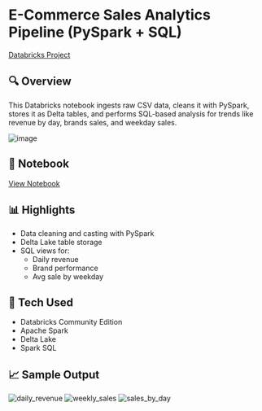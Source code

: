 # E-Commerce Sales Analytics Pipeline (PySpark + SQL)
[Databricks Project](https://databricks-prod-cloudfront.cloud.databricks.com/public/4027ec902e239c93eaaa8714f173bcfc/2185077608782911/207074661884343/4247637601472509/latest.html)
## 🔍 Overview
This Databricks notebook ingests raw CSV data, cleans it with PySpark, stores it as Delta tables, and performs SQL-based analysis for trends like revenue by day, brands sales, and weekday sales.


![image](https://github.com/user-attachments/assets/4d7ad13d-582a-4daa-ae97-75e66ee5fefb)

## 📓 Notebook
[View Notebook](notebooks/product_order_elt.ipynb)

## 📊 Highlights
- Data cleaning and casting with PySpark
- Delta Lake table storage
- SQL views for:
  - Daily revenue
  - Brand performance 
  - Avg sale by weekday

## 🧠 Tech Used
- Databricks Community Edition
- Apache Spark
- Delta Lake
- Spark SQL

## 📈 Sample Output
![daily_revenue](https://github.com/user-attachments/assets/7bac39fd-59c8-4fcb-bc97-1c8a36ec262b)
![weekly_sales](https://github.com/user-attachments/assets/19927cad-109d-4746-a5e8-a32e0a01d67d)
![sales_by_day](https://github.com/user-attachments/assets/eed86376-3994-44e7-a7ce-aa0d5feb3108)

